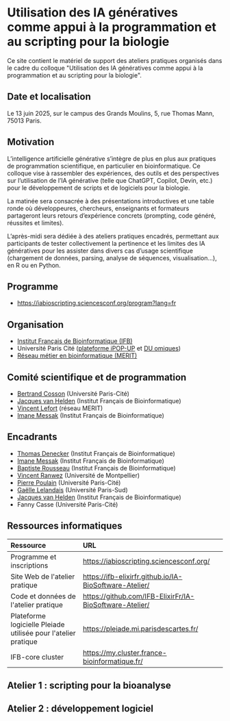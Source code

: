 # Utilisation des IA génératives comme appui à la programmation et au scripting pour la biologie

Ce site contient le matériel de support des ateliers pratiques organisés dans le cadre du colloque "Utilisation des IA génératives comme appui à la programmation et au scripting pour la biologie". 

## Date et localisation

Le 13 juin 2025, sur le campus des Grands Moulins, 5, rue Thomas Mann, 75013 Paris.

## Motivation

L’intelligence artificielle générative s’intègre de plus en plus aux pratiques de programmation scientifique, en particulier en bioinformatique. Ce colloque vise à rassembler des expériences, des outils et des perspectives sur l’utilisation de l’IA générative (telle que ChatGPT, Copilot, Devin, etc.) pour le développement de scripts et de logiciels pour la biologie.

La matinée sera consacrée à des présentations introductives et une table ronde où développeures, chercheurs, enseignants et  formateurs partageront leurs retours d’expérience concrets (prompting, code généré, réussites et limites).

L’après-midi sera dédiée à des ateliers pratiques encadrés, permettant aux participants de tester collectivement la pertinence et les limites des IA génératives pour les assister dans divers cas d’usage scientifique (chargement de données, parsing, analyse de séquences, visualisation…), en R ou en Python.

## Programme

- <https://iabioscripting.sciencesconf.org/program?lang=fr>

## Organisation

- [Institut Français de Bioinformatique (IFB)](https://www.france-bioinformatique.fr/)
- Université Paris Cité ([plateforme iPOP-UP](https://ipop.u-paris.fr/) et [DU omiques](https://ipop.u-paris.fr/duomiques/))
- [Réseau métier en bioinformatique (MERIT)](https://merit.cnrs.fr/)

## Comité scientifique et de programmation

- [Bertrand Cosson](https://orcid.org/0000-0003-3401-7137) (Université Paris-Cité)
- [Jacques van Helden](https://orcid.org/0000-0002-8799-8584) (Institut Français de Bioinformatique)
- [Vincent Lefort](https://orcid.org/0000-0003-2864-4783) (réseau MERIT)
- [Imane Messak](https://orcid.org/0000-0002-1654-6652) (Institut Français de Bioinformatique)

## Encadrants

- [Thomas Denecker](https://orcid.org/0000-0003-1421-7641) (Institut Français de Bioinformatique)
- [Imane Messak](https://orcid.org/0000-0002-1654-6652) (Institut Français de Bioinformatique)
- [Baptiste Rousseau](https://orcid.org/0009-0002-1723-2732) (Institut Français de Bioinformatique)
- [Vincent Ranwez](https://orcid.org/0000-0002-9308-7541) (Université de Montpellier)
- [Pierre Poulain](https://orcid.org/0000-0003-4177-3619) (Université Paris-Cité)
- [Gaëlle Lelandais](https://orcid.org/0000-0002-2842-6172) (Université Paris-Sud)
- [Jacques van Helden](https://orcid.org/0000-0002-8799-8584) (Institut Français de Bioinformatique)
- Fanny Casse (Université Paris-Cité)

## Ressources informatiques

| Ressource | URL |
|:------------|:---------------------------------------|
| Programme et inscriptions  | <https://iabioscripting.sciencesconf.org/> |
| Site Web de l'atelier pratique | <https://ifb-elixirfr.github.io/IA-BioSoftware-Atelier/>
| Code et données de l'atelier pratique | <https://github.com/IFB-ElixirFr/IA-BioSoftware-Atelier/> |
| Plateforme logicielle Pleiade utilisée pour l'atelier pratique | https://pleiade.mi.parisdescartes.fr/ |
| IFB-core cluster | <https://my.cluster.france-bioinformatique.fr/> |

## Atelier 1 : scripting pour la bioanalyse


## Atelier 2 : développement logiciel



